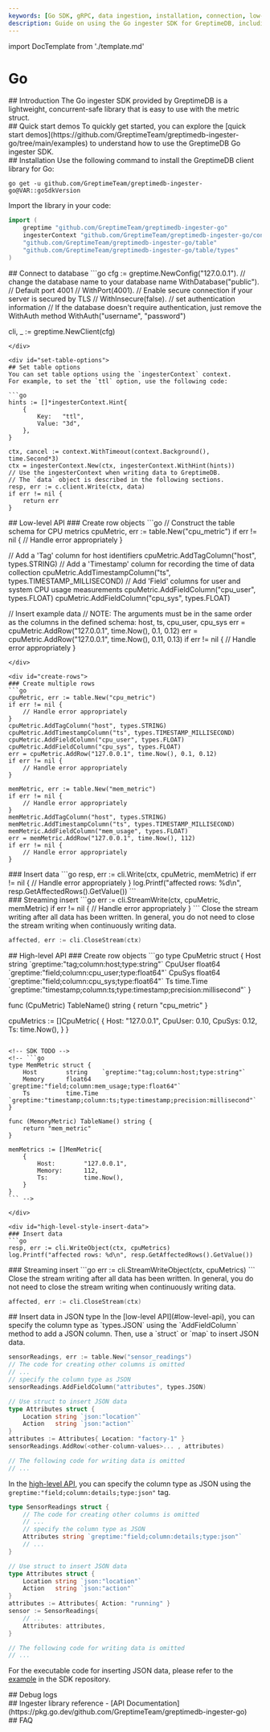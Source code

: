 ```yaml
---
keywords: [Go SDK, gRPC, data ingestion, installation, connection, low-level API, high-level API]
description: Guide on using the Go ingester SDK for GreptimeDB, including installation, connection, data model, and examples of low-level and high-level APIs.
---
```


import DocTemplate from './template.md' 

# Go

<DocTemplate>

<div id="ingester-lib-introduction">
## Introduction
The Go ingester SDK provided by GreptimeDB is a lightweight,
concurrent-safe library that is easy to use with the metric struct.
</div>

<div id="quick-start-demos">
## Quick start demos
To quickly get started, you can explore the [quick start demos](https://github.com/GreptimeTeam/greptimedb-ingester-go/tree/main/examples) to understand how to use the GreptimeDB Go ingester SDK.
</div>

<div id="ingester-lib-installation">
## Installation
Use the following command to install the GreptimeDB client library for Go:

```shell
go get -u github.com/GreptimeTeam/greptimedb-ingester-go@VAR::goSdkVersion
```

Import the library in your code:

```go
import (
    greptime "github.com/GreptimeTeam/greptimedb-ingester-go"
    ingesterContext "github.com/GreptimeTeam/greptimedb-ingester-go/context"
    "github.com/GreptimeTeam/greptimedb-ingester-go/table"
    "github.com/GreptimeTeam/greptimedb-ingester-go/table/types"
)
```
</div>

<div id="ingester-lib-connect">
## Connect to database
```go
cfg := greptime.NewConfig("127.0.0.1").
    // change the database name to your database name
    WithDatabase("public").
    // Default port 4001
    // WithPort(4001).
    // Enable secure connection if your server is secured by TLS
    // WithInsecure(false).
    // set authentication information
    // If the database doesn't require authentication, just remove the WithAuth method
    WithAuth("username", "password")

cli, _ := greptime.NewClient(cfg)
```
</div>

<div id="set-table-options">
## Set table options
You can set table options using the `ingesterContext` context.
For example, to set the `ttl` option, use the following code:

```go
hints := []*ingesterContext.Hint{
    {
        Key:   "ttl",
        Value: "3d",
    },
}

ctx, cancel := context.WithTimeout(context.Background(), time.Second*3)
ctx = ingesterContext.New(ctx, ingesterContext.WithHint(hints))
// Use the ingesterContext when writing data to GreptimeDB.
// The `data` object is described in the following sections.
resp, err := c.client.Write(ctx, data)
if err != nil {
    return err
}
```
</div>

<div id="low-level-object">
## Low-level API
### Create row objects
```go
// Construct the table schema for CPU metrics
cpuMetric, err := table.New("cpu_metric")
if err != nil {
    // Handle error appropriately
}

// Add a 'Tag' column for host identifiers
cpuMetric.AddTagColumn("host", types.STRING)
// Add a 'Timestamp' column for recording the time of data collection
cpuMetric.AddTimestampColumn("ts", types.TIMESTAMP_MILLISECOND)
// Add 'Field' columns for user and system CPU usage measurements
cpuMetric.AddFieldColumn("cpu_user", types.FLOAT)
cpuMetric.AddFieldColumn("cpu_sys", types.FLOAT)

// Insert example data
// NOTE: The arguments must be in the same order as the columns in the defined schema: host, ts, cpu_user, cpu_sys
err = cpuMetric.AddRow("127.0.0.1", time.Now(), 0.1, 0.12)
err = cpuMetric.AddRow("127.0.0.1", time.Now(), 0.11, 0.13)
if err != nil {
    // Handle error appropriately
}

```
</div>

<div id="create-rows">
### Create multiple rows
```go
cpuMetric, err := table.New("cpu_metric")
if err != nil {
    // Handle error appropriately
}
cpuMetric.AddTagColumn("host", types.STRING)
cpuMetric.AddTimestampColumn("ts", types.TIMESTAMP_MILLISECOND)
cpuMetric.AddFieldColumn("cpu_user", types.FLOAT)
cpuMetric.AddFieldColumn("cpu_sys", types.FLOAT)
err = cpuMetric.AddRow("127.0.0.1", time.Now(), 0.1, 0.12)
if err != nil {
    // Handle error appropriately
}

memMetric, err := table.New("mem_metric")
if err != nil {
    // Handle error appropriately
}
memMetric.AddTagColumn("host", types.STRING)
memMetric.AddTimestampColumn("ts", types.TIMESTAMP_MILLISECOND)
memMetric.AddFieldColumn("mem_usage", types.FLOAT)
err = memMetric.AddRow("127.0.0.1", time.Now(), 112)
if err != nil {
    // Handle error appropriately
}
```
</div>

<div id="insert-rows">
### Insert data
```go
resp, err := cli.Write(ctx, cpuMetric, memMetric)
if err != nil {
    // Handle error appropriately
}
log.Printf("affected rows: %d\n", resp.GetAffectedRows().GetValue())
```
</div>

<div id="streaming-insert">
### Streaming insert
```go
err := cli.StreamWrite(ctx, cpuMetric, memMetric)
if err != nil {
    // Handle error appropriately
}
```
Close the stream writing after all data has been written.
In general, you do not need to close the stream writing when continuously writing data.

```go
affected, err := cli.CloseStream(ctx)
```
</div>

<div id="high-level-style-object">
## High-level API
### Create row objects
```go
type CpuMetric struct {
    Host            string    `greptime:"tag;column:host;type:string"`
    CpuUser         float64   `greptime:"field;column:cpu_user;type:float64"`
    CpuSys          float64   `greptime:"field;column:cpu_sys;type:float64"`
    Ts              time.Time `greptime:"timestamp;column:ts;type:timestamp;precision:millisecond"`
}

func (CpuMetric) TableName() string {
	return "cpu_metric"
}

cpuMetrics := []CpuMetric{
    {
        Host:        "127.0.0.1",
        CpuUser:     0.10,
        CpuSys:      0.12,
        Ts:          time.Now(),
    }
}
```

<!-- SDK TODO -->
<!-- ```go
type MemMetric struct {
    Host        string    `greptime:"tag;column:host;type:string"`
	Memory      float64   `greptime:"field;column:mem_usage;type:float64"`
	Ts          time.Time `greptime:"timestamp;column:ts;type:timestamp;precision:millisecond"`
}

func (MemoryMetric) TableName() string {
	return "mem_metric"
}

memMetrics := []MemMetric{
    {
        Host:        "127.0.0.1",
        Memory:      112,
        Ts:          time.Now(),
    }
}
``` -->

</div>

<div id="high-level-style-insert-data">
### Insert data
```go
resp, err := cli.WriteObject(ctx, cpuMetrics)
log.Printf("affected rows: %d\n", resp.GetAffectedRows().GetValue())
```
</div>

<div id="high-level-style-streaming-insert">
### Streaming insert
```go
err := cli.StreamWriteObject(ctx, cpuMetrics)
```
Close the stream writing after all data has been written.
In general, you do not need to close the stream writing when continuously writing data.

```go
affected, err := cli.CloseStream(ctx)
```
</div>

<div id="ingester-json-type">
## Insert data in JSON type
In the [low-level API](#low-level-api),
you can specify the column type as `types.JSON` using the `AddFieldColumn` method to add a JSON column.
Then, use a `struct` or `map` to insert JSON data.

```go
sensorReadings, err := table.New("sensor_readings")
// The code for creating other columns is omitted
// ...
// specify the column type as JSON
sensorReadings.AddFieldColumn("attributes", types.JSON)

// Use struct to insert JSON data
type Attributes struct {
    Location string `json:"location"`
    Action   string `json:"action"`
}
attributes := Attributes{ Location: "factory-1" }
sensorReadings.AddRow(<other-column-values>... , attributes)

// The following code for writing data is omitted
// ...
```

In the [high-level API](#high-level-api), you can specify the column type as JSON using the `greptime:"field;column:details;type:json"` tag.

```go
type SensorReadings struct {
    // The code for creating other columns is omitted
    // ...
    // specify the column type as JSON
    Attributes string `greptime:"field;column:details;type:json"`
    // ...
}

// Use struct to insert JSON data
type Attributes struct {
    Location string `json:"location"`
    Action   string `json:"action"`
}
attributes := Attributes{ Action: "running" }
sensor := SensorReadings{
    // ...
    Attributes: attributes,
}

// The following code for writing data is omitted
// ...
```

For the executable code for inserting JSON data, please refer to the [example](https://github.com/GreptimeTeam/greptimedb-ingester-go/tree/main/examples/jsondata) in the SDK repository.
</div>

<div id="ingester-lib-debug-logs">
## Debug logs
</div>

<div id="ingester-lib-reference">
## Ingester library reference
- [API Documentation](https://pkg.go.dev/github.com/GreptimeTeam/greptimedb-ingester-go)
</div>

<div id="faq">
## FAQ
</div>

</DocTemplate>
